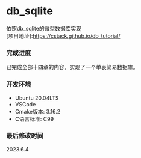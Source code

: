 # db_sqlite
 依照db_sqlite的微型数据库实现   
 [项目地址]:https://cstack.github.io/db_tutorial/  

### 完成进度
 已完成全部十四章的内容，实现了一个单表简易数据库。 

### 开发环境 
 * Ubuntu 20.04LTS  
 * VSCode
 * Cmake版本: 3.16.2
 * C语言标准: C99
  
### 最后修改时间
 2023.6.4

